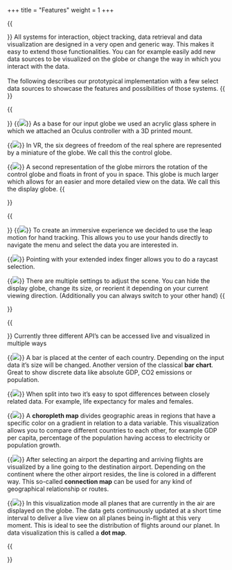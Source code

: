 +++
title = "Features"
weight = 1
+++

{{<section title="Extendible Prototype">}}
All systems for interaction, object tracking, data retrieval and data visualization are designed in a very open and generic way. This makes it easy to extend those functionalities. You can for example easily add new data sources to be visualized on the globe or change the way in which you interact with the data. <br><br>
The following describes our prototypical implementation with a few select data sources to showcase the features and possibilities of those systems.
{{</section>}}

{{<section title="The Globe">}}
{{<image src="proxy.jpg" caption="Physical Sphere">}}
As a base for our input globe we used an acrylic glass sphere in which we attached an Oculus controller with a 3D printed mount.

{{<image src="proxy.jpg" caption="Virtual representation">}}
In VR, the six degrees of freedom of the real sphere are represented by a miniature of the globe. We call this the control globe.

{{<image src="proxy.jpg" caption="The big Globe is coupled">}}
A second representation of the globe mirrors the rotation of the control globe and floats in front of you in space. This globe is much larger which allows for an easier and more detailed view on the data. We call this the display globe.
{{</section>}}


{{<section title="Hand Tracking">}}
{{<image src="proxy.jpg" caption="IMAGE OF HANDS">}}
To create an immersive experience we decided to use the leap motion for hand tracking. This allows you to use your hands directly to navigate the menu and select the data you are interested in.

{{<image src="proxy.jpg" caption="IMAGE OF RAYCAST AND POP UP">}}
Pointing with your extended index finger allows you to do a raycast selection.

{{<image src="space.gif" caption="TEST GIF (CHANGING SIZE GLOBE LATER)">}}
There are multiple settings to adjust the scene. You can hide the display globe, change its size, or reorient it depending on your current viewing direction. (Additionally you can always switch to your other hand)
{{</section>}}


{{<section title="Data Visualization ">}}
Currently three different API’s can be accessed live and visualized in multiple ways

{{<image src="proxy.jpg" caption="IMAGE OF BARGRAPHS">}}
A bar is placed at the center of each country. Depending on the input data it’s size will be changed. Another version of the classical <strong>bar chart</strong>. Great to show discrete data like absolute GDP, CO2 emissions or population.

{{<image src="proxy.jpg" caption="IMAGE OF SPLITBARS">}}
When split into two it’s easy to spot differences between closely related data. For example, life expectancy for males and females.

{{<image src="proxy.jpg" caption="IMAGE OF COLORED AREAS">}}
A <strong>choropleth map</strong> divides geographic areas in regions that have a specific color on a gradient in relation to a data variable. This visualization allows you to compare different countries to each other, for example GDP per capita, percentage of the population having access to electricity or population growth.


{{<image src="proxy.jpg" caption="IMAGE OF DEPARTING / ARRIVING PLANES">}}
After selecting an airport the departing and arriving flights are visualized by a line going to the destination airport. Depending on the continent where the other airport resides, the line is colored in a different way. This so-called <strong>connection map</strong> can be used for any kind of geographical relationship or routes.

{{<image src="proxy.jpg" caption="IMAGE OF FLIGHTS">}}
In this visualization mode all planes that are currently in the air are displayed on the globe. The data gets continuously updated at a short time interval to deliver a live view on all planes being in-flight at this very moment.  This is ideal to see the distribution of flights around our planet. In data visualization this is called a <strong>dot map</strong>.

{{</section>}}
